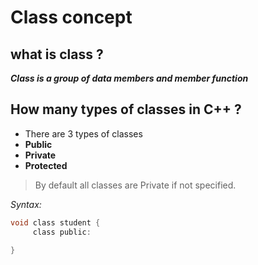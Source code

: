 # Class concept
## what is class ?
***Class is a group of data members and member function***

## How many types of classes in C++ ?
- There are 3 types of classes
- **Public**
- **Private**
- **Protected**

> By default all classes are Private if not specified.

*Syntax:*

```c
void class student {
     class public:

}
```